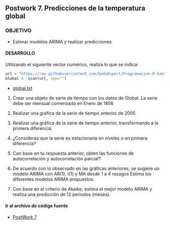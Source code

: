 ## Postwork 7. Predicciones de la temperatura global

### OBJETIVO

- Estimar modelos ARIMA y realizar predicciones

#### DESARROLLO
Utilizando el siguiente vector numérico, realiza lo que se indica:
```R
url = "https://raw.githubusercontent.com/beduExpert/Programacion-R-Santander-2022/main/Sesion-07/Data/global.txt"
Global <- scan(url, sep="")
```
- [global.txt](/global.txt)

1) Crear una objeto de serie de tiempo con los datos de Global. La serie debe ser mensual 
comenzado en Enero de 1856

2) Realizar una gráfica de la serie de tiempo anterior de 2005

3) Realizar una gráfica de la serie de tiempo anterior, transformando a la 
primera diferencia.

4) ¿Consideras que la serie es estacionaria en niveles o en primera diferencia?

5) Con base en tu respuesta anterior, obten las funciones de autocorrelación y autocorrelación parcial?

6) De acuerdo con lo observado en las gráficas anteriores, se sugiere un modelo ARIMA
con AR(1), I(1) y MA desde 1 a 4 rezagos Estima los diferentes modelos ARIMA propuestos.

7) Con base en el criterio de Akaike, estima el mejor modelo ARIMA y realiza una 
predicción de 12 periodos (meses).


#### Ir al archivo de código fuente
- [PostWork 7](https://github.com/alsolisc/Postworks/tree/main/src/PostWork7.R)
